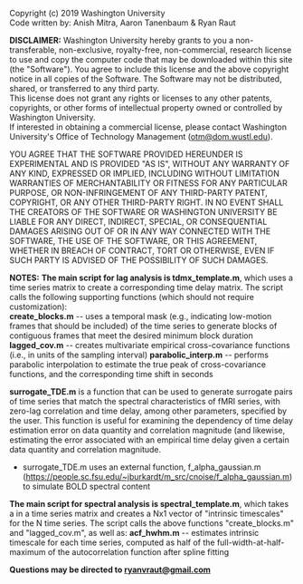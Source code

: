 Copyright (c) 2019 Washington University  
Code written by: Anish Mitra, Aaron Tanenbaum & Ryan Raut

**DISCLAIMER:**
Washington University hereby grants to you a non-transferable, non-exclusive, royalty-free,
non-commercial, research license to use and copy the computer code that may be downloaded within 
this site (the "Software").  You agree to include this license and the above copyright notice in 
all copies of the Software.  The Software may not be distributed, shared, or transferred to any third party.  
This license does not grant any rights or licenses to any other patents, copyrights, or other forms of 
intellectual property owned or controlled by Washington University.  
If interested in obtaining a commercial license, please contact Washington University's Office of Technology 
Management (otm@dom.wustl.edu).

YOU AGREE THAT THE SOFTWARE PROVIDED HEREUNDER IS EXPERIMENTAL AND IS PROVIDED "AS IS", 
WITHOUT ANY WARRANTY OF ANY KIND, EXPRESSED OR IMPLIED, INCLUDING WITHOUT LIMITATION WARRANTIES 
OF MERCHANTABILITY OR FITNESS FOR ANY PARTICULAR PURPOSE, OR NON-INFRINGEMENT OF ANY THIRD-PARTY PATENT, 
COPYRIGHT, OR ANY OTHER THIRD-PARTY RIGHT.  IN NO EVENT SHALL THE CREATORS OF THE SOFTWARE 
OR WASHINGTON UNIVERSITY BE LIABLE FOR ANY DIRECT, INDIRECT, SPECIAL, OR CONSEQUENTIAL DAMAGES 
ARISING OUT OF OR IN ANY WAY CONNECTED WITH THE SOFTWARE, THE USE OF THE SOFTWARE, OR THIS AGREEMENT, 
WHETHER IN BREACH OF CONTRACT, TORT OR OTHERWISE, EVEN IF SUCH PARTY IS ADVISED OF THE POSSIBILITY OF SUCH 
DAMAGES. 


**NOTES:**
**The main script for lag analysis is tdmx_template.m**, which uses a time series matrix to create a corresponding time delay matrix. The script calls the following supporting functions (which should not require customization):  
**create_blocks.m** -- uses a temporal mask (e.g., indicating low-motion frames that should be included) of the time series to generate blocks of contiguous frames that meet the desired minimum block duration  
**lagged_cov.m** -- creates multivariate empirical cross-covariance functions (i.e., in units of the sampling interval)
**parabolic_interp.m** -- performs parabolic interpolation to estimate the true peak of cross-covariance functions, and the corresponding time shift in seconds

**surrogate_TDE.m** is a function that can be used to generate surrogate pairs of time series that match the spectral characteristics of fMRI series, with zero-lag correlation and time delay, among other parameters, specified by the user. This function is useful for examining the dependency of time delay estimation error on data quantity and correlation magnitude (and likewise, estimating the error associated with an empirical time delay given a certain data quantity and correlation magnitude.
- surrogate_TDE.m uses an external function, f_alpha_gaussian.m (https://people.sc.fsu.edu/~jburkardt/m_src/cnoise/f_alpha_gaussian.m) to simulate BOLD spectral content

**The main script for spectral analysis is spectral_template.m**, which takes a in a time series matrix and creates a Nx1 vector of "intrinsic timescales" for the N time series. The script calls the above functions "create_blocks.m" and "lagged_cov.m", as well as:
**acf_hwhm.m** -- estimates intrinsic timescale for each time series, computed as half of the full-width-at-half-maximum of the autocorrelation function after spline fitting

**Questions may be directed to ryanvraut@gmail.com**
